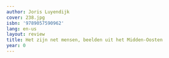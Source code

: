```yaml
---
author: Joris Luyendijk
cover: 238.jpg
isbn: '9789057590962'
lang: en-us
layout: review
title: Het zijn net mensen, beelden uit het Midden-Oosten
year: 0
---
```


